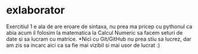 # exlaborator
Exercitiul 1 e ala de are eroare de sintaxa, nu prea ma pricep cu pythonul ca abia acum il folosim la matematica la Calcul Numeric sa facem seturi de date si sa lucram cu matrice.
*Nici cu Git/GitHub nu prea stiu sa lucrez, dar am zis sa incarc aici ca sa fie mai vizibil si mai usor de lucrat :) 
